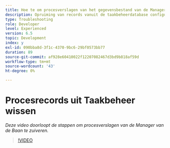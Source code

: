 ```yaml
---
title: Hoe te om procesverslagen van het gegevensbestand van de Manager van de Baan te zuiveren
description: Opruiming van records vanuit de taakbeheerdatabase configureren
type: Troubleshooting
role: Developer
level: Experienced
version: 6.5
topic: Development
index: y
exl-id: 090bba8d-3f1c-4370-9bc6-29bf0573bb77
duration: 89
source-git-commit: af928e60410022f12207082467d3bd9b818af59d
workflow-type: tm+mt
source-wordcount: '43'
ht-degree: 0%

---
```


# Procesrecords uit Taakbeheer wissen

*Deze video doorloopt de stappen om procesverslagen van de Manager van de Baan te zuiveren.*

>[!VIDEO](https://video.tv.adobe.com/v/335577?quality=12&learn=on)
